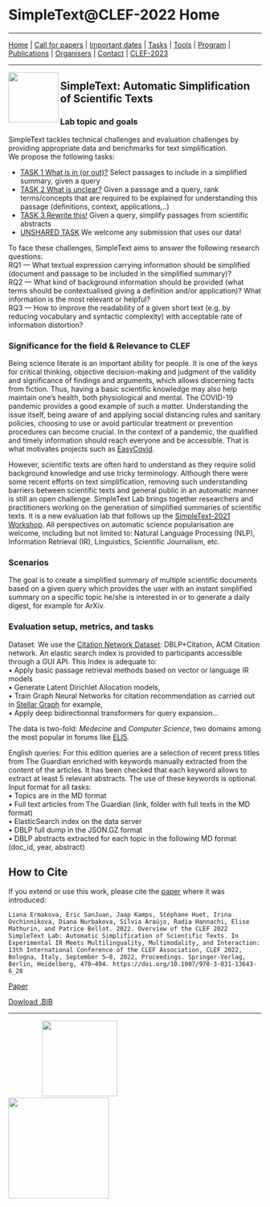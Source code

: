 # SimpleText@CLEF-2022 Home

---

[Home](./) | [Call for papers](./CFP) | [Important dates](./dates) | [Tasks](./tasks)  | [Tools](./tools) | 
[Program](./program) | [Publications](./publications) | [Organisers](./organisers) | [Contact](./contact) | [CLEF-2023](https://simpletext-project.com/2023/clef)
<!--- <img src="https://github.com/simpletext-madics/2021/blob/main/clef/FR.png?raw=true" width="30">https://simpletext-project.com/2022/clef/') --->

---

<img align="left" src="https://github.com/simpletext-madics/2021/blob/main/clef/simpletext-logo-blue.png?raw=true" width="100"/>  

## SimpleText: Automatic Simplification of Scientific Texts


### Lab topic and goals

SimpleText tackles technical challenges and evaluation challenges by providing appropriate data and benchmarks for text simplification. 
<br/>We propose the following tasks: 
* [TASK 1   What is in (or out)?](./task1)
Select passages to include in a simplified summary, given a query
* [TASK 2   What is unclear?](./task2)
Given a passage and a query, rank terms/concepts that are required to be explained for understanding this passage (definitions, context, applications,..) 
* [TASK 3   Rewrite this!](./task3)
Given a query, simplify passages from scientific abstracts 
* [UNSHARED TASK](./task4)
We welcome any submission that uses our data!


To face these challenges, SimpleText aims to answer the following research questions: 
<br/>RQ1 — What textual expression carrying information should be simplified (document and passage to be included in the simplified summary)?
<br/>RQ2 — What kind of background information should be provided (what terms should be contextualised giving a definition and/or application)? What information is the most relevant or helpful? 
<br/>RQ3 — How to improve the readability of a given short text (e.g. by reducing vocabulary and syntactic complexity) with acceptable rate of information distortion? 

### Significance for the field & Relevance to CLEF

Being science literate is an important ability for people. It is one
of the keys for critical thinking, objective decision-making and
judgment of the validity and significance of findings and arguments,
which allows discerning facts from fiction. Thus, having a basic
scientific knowledge may also help maintain one’s health, both
physiological and mental. The COVID-19 pandemic provides a good
example of such a matter. Understanding the issue itself, being aware
of and applying social distancing rules and sanitary policies,
choosing to use or avoid particular treatment or prevention procedures
can become crucial. In the context of a pandemic, the qualified and
timely information should reach everyone and be accessible. That is
what motivates projects such as [EasyCovid](https://easycovid19.org/).

However, scientific texts are often hard to understand as they require
solid background knowledge and use tricky terminology. Although there
were some recent efforts on text simplification, removing
such understanding barriers between scientific texts and general
public in an automatic manner is still an open challenge. SimpleText
Lab brings together researchers and practitioners working on the
generation of simplified summaries of scientific texts. It is a new
evaluation lab that follows up the [SimpleText-2021 Workshop](https://simpletext-project.com/2021/clef/en/). All
perspectives on automatic science popularisation are welcome,
including but not limited to: Natural Language Processing (NLP),
Information Retrieval (IR), Linguistics, Scientific Journalism, etc.

### Scenarios

The goal is to create a simplified summary of multiple scientific
documents based on a given query which provides the user with an
instant simplified summary on a specific topic he/she is interested in
or to generate a daily digest, for example for ArXiv.

### Evaluation setup, metrics, and tasks 

Dataset: We use the [Citation Network
Dataset](https://www.aminer.org/citation): DBLP+Citation, ACM Citation
network. An elastic search index is provided to participants
accessible through a GUI API. This Index is adequate to:
<br/>•	Apply basic passage retrieval methods based on vector or language IR models
<br/>•	Generate Latent Dirichlet Allocation models, 
<br/>•	Train Graph Neural Networks for citation recommendation as carried out in [Stellar Graph](https://stellargraph.readthedocs.io/) for example,
<br/>•	Apply deep bidirectionnal transformers for query expansion...

The data is two-fold: *Medecine* and *Computer Science*, two domains
among the most popular in forums like
[ELI5](https://www.reddit.com/r/explainlikeimfive/).


English queries: For this edition queries are a selection of recent press titles from The Guardian enriched with keywords manually extracted from the content of the articles. It has been checked that each keyword allows to extract at least 5 relevant abstracts. The use of these keywords is optional. 
<br/>Input format for all tasks:
<br/>•	Topics are in the MD format
<br/>•	Full text articles from The Guardian (link, folder with full texts in the MD format)
<br/>•	ElasticSearch index on the data server
<br/>•	DBLP full dump in the JSON.GZ format
<br/>•	DBLP abstracts extracted for each topic in the following MD format (doc_id, year, abstract)

## How to Cite
If you extend or use this work, please cite the [paper](https://doi.org/10.1007/978-3-031-13643-6_28) where it was introduced:
```
Liana Ermakova, Eric SanJuan, Jaap Kamps, Stéphane Huet, Irina Ovchinnikova, Diana Nurbakova, Sílvia Araújo, Radia Hannachi, Elise Mathurin, and Patrice Bellot. 2022. Overview of the CLEF 2022 SimpleText Lab: Automatic Simplification of Scientific Texts. In Experimental IR Meets Multilinguality, Multimodality, and Interaction: 13th International Conference of the CLEF Association, CLEF 2022, Bologna, Italy, September 5–8, 2022, Proceedings. Springer-Verlag, Berlin, Heidelberg, 470–494. https://doi.org/10.1007/978-3-031-13643-6_28
```
[Paper](https://doi.org/10.1007/978-3-031-13643-6_28)

[Dowload .BIB](../../BibTeX/ermakova_overview_2022.bib)

---

&nbsp;&nbsp;&nbsp;&nbsp;&nbsp;&nbsp;&nbsp;&nbsp;&nbsp;&nbsp;&nbsp;&nbsp;&nbsp;&nbsp;&nbsp;&nbsp; [<img src="https://github.com/simpletext-madics/2022/blob/main/clef/en/clef_logo_2022.png?raw=true" width="150">](http://www.clef-initiative.eu/) &nbsp;&nbsp;&nbsp;&nbsp;&nbsp;&nbsp;&nbsp;&nbsp;&nbsp;&nbsp;&nbsp;&nbsp;&nbsp;&nbsp;&nbsp;&nbsp;&nbsp;&nbsp;&nbsp;&nbsp;&nbsp;&nbsp;&nbsp;&nbsp; <img src="https://github.com/simpletext-madics/2021/blob/main/clef/logo-clef-initiative.png?raw=true" width="200">
